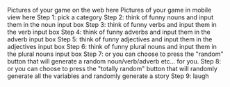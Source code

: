 Pictures of your game on the web here
Pictures of your game in mobile view here
Step 1: pick a category
Step 2: think of funny nouns and input them in the noun input box
Step 3: think of funny verbs and input them in the verb input box
Step 4: think of funny adverbs and input them in the adverb input box
Step 5: think of funny adjectives and input them in the adjectives input box
Step 6: think of funny plural nouns and input them in the plural nouns input box
Step 7: or you can choose to press the "random" button that will generate a random noun/verb/adverb etc... for you.
Step 8: or you can choose to press the "totally random" button that will randomly generate all the variables and randomly generate a story
Step 9: laugh
